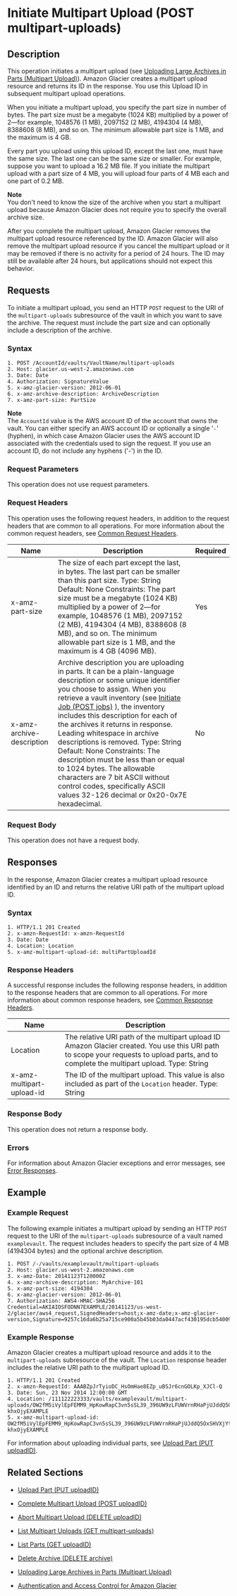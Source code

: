 # Initiate Multipart Upload \(POST multipart\-uploads\)<a name="api-multipart-initiate-upload"></a>

## Description<a name="api-multipart-initiate-upload-description"></a>

This operation initiates a multipart upload \(see [Uploading Large Archives in Parts \(Multipart Upload\)](uploading-archive-mpu.md)\)\. Amazon Glacier creates a multipart upload resource and returns its ID in the response\. You use this Upload ID in subsequent multipart upload operations\.

When you initiate a multipart upload, you specify the part size in number of bytes\. The part size must be a megabyte \(1024 KB\) multiplied by a power of 2—for example, 1048576 \(1 MB\), 2097152 \(2 MB\), 4194304 \(4 MB\), 8388608 \(8 MB\), and so on\. The minimum allowable part size is 1 MB, and the maximum is 4 GB\.

Every part you upload using this upload ID, except the last one, must have the same size\. The last one can be the same size or smaller\. For example, suppose you want to upload a 16\.2 MB file\. If you initiate the multipart upload with a part size of 4 MB, you will upload four parts of 4 MB each and one part of 0\.2 MB\. 

**Note**  
You don't need to know the size of the archive when you start a multipart upload because Amazon Glacier does not require you to specify the overall archive size\.

After you complete the multipart upload, Amazon Glacier removes the multipart upload resource referenced by the ID\. Amazon Glacier will also remove the multipart upload resource if you cancel the multipart upload or it may be removed if there is no activity for a period of 24 hours\. The ID may still be available after 24 hours, but applications should not expect this behavior\.

## Requests<a name="api-multipart-initiate-upload-requests"></a>

To initiate a multipart upload, you send an HTTP `POST` request to the URI of the `multipart-uploads` subresource of the vault in which you want to save the archive\. The request must include the part size and can optionally include a description of the archive\.

### Syntax<a name="api-multipart-initiate-upload-requests-syntax"></a>

```
1. POST /AccountId/vaults/VaultName/multipart-uploads 
2. Host: glacier.us-west-2.amazonaws.com
3. Date: Date
4. Authorization: SignatureValue
5. x-amz-glacier-version: 2012-06-01
6. x-amz-archive-description: ArchiveDescription
7. x-amz-part-size: PartSize
```

**Note**  
The `AccountId` value is the AWS account ID of the account that owns the vault\. You can either specify an AWS account ID or optionally a single '`-`' \(hyphen\), in which case Amazon Glacier uses the AWS account ID associated with the credentials used to sign the request\. If you use an account ID, do not include any hyphens \('\-'\) in the ID\.

### Request Parameters<a name="api-archive-post-requests-parameters1"></a>

This operation does not use request parameters\.

### Request Headers<a name="api-archive-post-requests-headers1"></a>

This operation uses the following request headers, in addition to the request headers that are common to all operations\. For more information about the common request headers, see [Common Request Headers](api-common-request-headers.md)\.


|  Name  |  Description  |  Required  | 
| --- | --- | --- | 
|  x\-amz\-part\-size  |  The size of each part except the last, in bytes\. The last part can be smaller than this part size\. Type: String Default: None Constraints: The part size must be a megabyte \(1024 KB\) multiplied by a power of 2—for example, 1048576 \(1 MB\), 2097152 \(2 MB\), 4194304 \(4 MB\), 8388608 \(8 MB\), and so on\. The minimum allowable part size is 1 MB, and the maximum is 4 GB \(4096 MB\)\.  |  Yes | 
| x\-amz\-archive\-description  |  Archive description you are uploading in parts\. It can be a plain\-language description or some unique identifier you choose to assign\. When you retrieve a vault inventory \(see [Initiate Job \(POST jobs\)](api-initiate-job-post.md) \), the inventory includes this description for each of the archives it returns in response\. Leading whitespace in archive descriptions is removed\. Type: String Default: None Constraints: The description must be less than or equal to 1024 bytes\. The allowable characters are 7 bit ASCII without control codes, specifically ASCII values 32\-126 decimal or 0x20\-0x7E hexadecimal\.  |  No  | 

### Request Body<a name="api-multipart-initiate-upload-requests-elements"></a>

This operation does not have a request body\.

## Responses<a name="api-multipart-initiate-upload-responses"></a>

In the response, Amazon Glacier creates a multipart upload resource identified by an ID and returns the relative URI path of the multipart upload ID\. 

### Syntax<a name="api-multipart-initiate-upload-response-syntax"></a>

```
1. HTTP/1.1 201 Created
2. x-amzn-RequestId: x-amzn-RequestId
3. Date: Date
4. Location: Location
5. x-amz-multipart-upload-id: multiPartUploadId
```

### Response Headers<a name="api-archive-post-responses-headers2"></a>

A successful response includes the following response headers, in addition to the response headers that are common to all operations\. For more information about common response headers, see [Common Response Headers](api-common-response-headers.md)\.


|  Name  |  Description  | 
| --- | --- | 
|  Location  |  The relative URI path of the multipart upload ID Amazon Glacier created\. You use this URI path to scope your requests to upload parts, and to complete the multipart upload\.  Type: String  | 
|  x\-amz\-multipart\-upload\-id  |  The ID of the multipart upload\. This value is also included as part of the `Location` header\.  Type: String  | 

### Response Body<a name="api-archive-post-responses-elements1"></a>

This operation does not return a response body\.

### Errors<a name="api-archive-post-responses-errors1"></a>

For information about Amazon Glacier exceptions and error messages, see [Error Responses](api-error-responses.md)\.

## Example<a name="initiate-mpu-api-example"></a>

### Example Request<a name="api-multipart-initiate-upload-example-request"></a>

The following example initiates a multipart upload by sending an HTTP `POST` request to the URI of the `multipart-uploads` subresource of a vault named `examplevault`\. The request includes headers to specify the part size of 4 MB \(4194304 bytes\) and the optional archive description\.

```
1. POST /-/vaults/examplevault/multipart-uploads 
2. Host: glacier.us-west-2.amazonaws.com
3. x-amz-Date: 20141123T120000Z
4. x-amz-archive-description: MyArchive-101
5. x-amz-part-size: 4194304
6. x-amz-glacier-version: 2012-06-01
7. Authorization: AWS4-HMAC-SHA256 Credential=AKIAIOSFODNN7EXAMPLE/20141123/us-west-2/glacier/aws4_request,SignedHeaders=host;x-amz-date;x-amz-glacier-version,Signature=9257c16da6b25a715ce900a5b45b03da0447acf430195dcb540091b12966f2a2
```

### Example Response<a name="api-multipart-initiate-upload-example-response"></a>

Amazon Glacier creates a multipart upload resource and adds it to the `multipart-uploads` subresource of the vault\. The `Location` response header includes the relative URI path to the multipart upload ID\. 

```
1. HTTP/1.1 201 Created
2. x-amzn-RequestId: AAABZpJrTyioDC_HsOmHae8EZp_uBSJr6cnGOLKp_XJCl-Q
3. Date: Sun, 23 Nov 2014 12:00:00 GMT
4. Location: /111122223333/vaults/examplevault/multipart-uploads/OW2fM5iVylEpFEMM9_HpKowRapC3vn5sSL39_396UW9zLFUWVrnRHaPjUJddQ5OxSHVXjYtrN47NBZ-khxOjyEXAMPLE
5. x-amz-multipart-upload-id: OW2fM5iVylEpFEMM9_HpKowRapC3vn5sSL39_396UW9zLFUWVrnRHaPjUJddQ5OxSHVXjYtrN47NBZ-khxOjyEXAMPLE
```

For information about uploading individual parts, see [Upload Part \(PUT uploadID\)](api-upload-part.md)\.

## Related Sections<a name="related-sections-initiate-mpu"></a>

+ [Upload Part \(PUT uploadID\)](api-upload-part.md)

+ [Complete Multipart Upload \(POST uploadID\)](api-multipart-complete-upload.md)

+ [Abort Multipart Upload \(DELETE uploadID\)](api-multipart-abort-upload.md)

+ [List Multipart Uploads \(GET multipart\-uploads\)](api-multipart-list-uploads.md)

+ [List Parts \(GET uploadID\)](api-multipart-list-parts.md)

+ [Delete Archive \(DELETE archive\)](api-archive-delete.md)

+ [Uploading Large Archives in Parts \(Multipart Upload\)](uploading-archive-mpu.md)

+ [Authentication and Access Control for Amazon Glacier](auth-and-access-control.md)